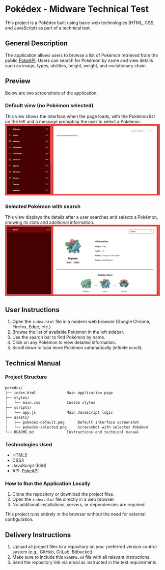 
# Pokédex - Midware Technical Test

This project is a Pokédex built using basic web technologies (HTML, CSS, and JavaScript) as part of a technical test.

## General Description

The application allows users to browse a list of Pokémon retrieved from the public [PokeAPI](https://pokeapi.co/).
Users can search for Pokémon by name and view details such as image, types, abilities, height, weight, and evolutionary chain.

## Preview

Below are two screenshots of the application:

### Default view (no Pokémon selected)
This view shows the interface when the page loads, with the Pokémon list on the left and a message prompting the user to select a Pokémon.
![Default Pokédex View](./pokedex/assets/pokedex-default.png)

### Selected Pokémon with search
This view displays the details after a user searches and selects a Pokémon, showing its stats and additional information.
![Selected Pokémon View](./pokedex/assets/pokedex-selected.png)

## User Instructions

1. Open the `index.html` file in a modern web browser (Google Chrome, Firefox, Edge, etc.).
2. Browse the list of available Pokémon in the left sidebar.
3. Use the search bar to find Pokémon by name.
4. Click on any Pokémon to view detailed information.
5. Scroll down to load more Pokémon automatically (infinite scroll).

## Technical Manual

### Project Structure

```
pokedex/
├── index.html              Main application page
├── styles/
│   └── main.css            Custom styles
├── scripts/
│   └── app.js              Main JavaScript logic
├── assets/
│   ├── pokedex-default.png      Default interface screenshot
│   └── pokedex-selected.png     Screenshot with selected Pokémon
└── README.md               Instructions and technical manual
```

### Technologies Used

- HTML5
- CSS3
- JavaScript (ES6)
- API: [PokeAPI](https://pokeapi.co/)

### How to Run the Application Locally

1. Clone the repository or download the project files.
2. Open the `index.html` file directly in a web browser.
3. No additional installations, servers, or dependencies are required.

This project runs entirely in the browser without the need for external configuration.

## Delivery Instructions

1. Upload all project files to a repository on your preferred version control system (e.g., GitHub, GitLab, Bitbucket).
2. Make sure to include this `README.md` file with all relevant instructions.
3. Send the repository link via email as instructed in the test requirements.
